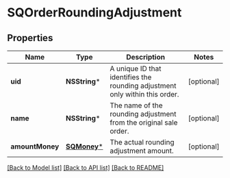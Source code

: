 # SQOrderRoundingAdjustment

## Properties
Name | Type | Description | Notes
------------ | ------------- | ------------- | -------------
**uid** | **NSString*** | A unique ID that identifies the rounding adjustment only within this order. | [optional] 
**name** | **NSString*** | The name of the rounding adjustment from the original sale order. | [optional] 
**amountMoney** | [**SQMoney***](SQMoney.md) | The actual rounding adjustment amount. | [optional] 

[[Back to Model list]](../README.md#documentation-for-models) [[Back to API list]](../README.md#documentation-for-api-endpoints) [[Back to README]](../README.md)


